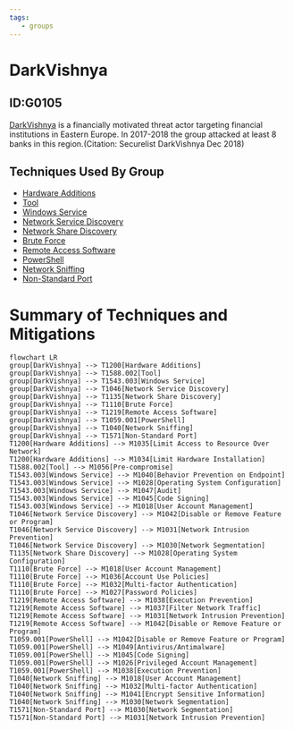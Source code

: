 ```yaml
---
tags:
   - groups
---
```

# DarkVishnya
## ID:G0105
[DarkVishnya](/mitre/groups/G0105) is a financially motivated threat actor targeting financial institutions in Eastern Europe. In 2017-2018 the group attacked at least 8 banks in this region.(Citation: Securelist DarkVishnya Dec 2018)
## Techniques Used By Group
* [Hardware Additions](techniques/T1200)
* [Tool](techniques/T1588/002)
* [Windows Service](techniques/T1543/003)
* [Network Service Discovery](techniques/T1046)
* [Network Share Discovery](techniques/T1135)
* [Brute Force](techniques/T1110)
* [Remote Access Software](techniques/T1219)
* [PowerShell](techniques/T1059/001)
* [Network Sniffing](techniques/T1040)
* [Non-Standard Port](techniques/T1571)

# Summary of Techniques and Mitigations
```mermaid
flowchart LR
group[DarkVishnya] --> T1200[Hardware Additions]
group[DarkVishnya] --> T1588.002[Tool]
group[DarkVishnya] --> T1543.003[Windows Service]
group[DarkVishnya] --> T1046[Network Service Discovery]
group[DarkVishnya] --> T1135[Network Share Discovery]
group[DarkVishnya] --> T1110[Brute Force]
group[DarkVishnya] --> T1219[Remote Access Software]
group[DarkVishnya] --> T1059.001[PowerShell]
group[DarkVishnya] --> T1040[Network Sniffing]
group[DarkVishnya] --> T1571[Non-Standard Port]
T1200[Hardware Additions] --> M1035[Limit Access to Resource Over Network]
T1200[Hardware Additions] --> M1034[Limit Hardware Installation]
T1588.002[Tool] --> M1056[Pre-compromise]
T1543.003[Windows Service] --> M1040[Behavior Prevention on Endpoint]
T1543.003[Windows Service] --> M1028[Operating System Configuration]
T1543.003[Windows Service] --> M1047[Audit]
T1543.003[Windows Service] --> M1045[Code Signing]
T1543.003[Windows Service] --> M1018[User Account Management]
T1046[Network Service Discovery] --> M1042[Disable or Remove Feature or Program]
T1046[Network Service Discovery] --> M1031[Network Intrusion Prevention]
T1046[Network Service Discovery] --> M1030[Network Segmentation]
T1135[Network Share Discovery] --> M1028[Operating System Configuration]
T1110[Brute Force] --> M1018[User Account Management]
T1110[Brute Force] --> M1036[Account Use Policies]
T1110[Brute Force] --> M1032[Multi-factor Authentication]
T1110[Brute Force] --> M1027[Password Policies]
T1219[Remote Access Software] --> M1038[Execution Prevention]
T1219[Remote Access Software] --> M1037[Filter Network Traffic]
T1219[Remote Access Software] --> M1031[Network Intrusion Prevention]
T1219[Remote Access Software] --> M1042[Disable or Remove Feature or Program]
T1059.001[PowerShell] --> M1042[Disable or Remove Feature or Program]
T1059.001[PowerShell] --> M1049[Antivirus/Antimalware]
T1059.001[PowerShell] --> M1045[Code Signing]
T1059.001[PowerShell] --> M1026[Privileged Account Management]
T1059.001[PowerShell] --> M1038[Execution Prevention]
T1040[Network Sniffing] --> M1018[User Account Management]
T1040[Network Sniffing] --> M1032[Multi-factor Authentication]
T1040[Network Sniffing] --> M1041[Encrypt Sensitive Information]
T1040[Network Sniffing] --> M1030[Network Segmentation]
T1571[Non-Standard Port] --> M1030[Network Segmentation]
T1571[Non-Standard Port] --> M1031[Network Intrusion Prevention]
```